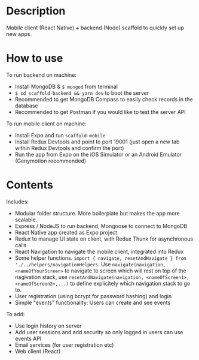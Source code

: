 # Description

Mobile client (React Native) + backend (Node) scaffold to quickly set up new apps.


# How to use

To run backend on machine:
- Install MongoDB & `$ mongod` from terminal
- `$ cd scaffold-backend && yarn dev` to boot the server
- Recommended to get MongoDB Compass to easily check records in the database
- Recommended to get Postman if you would like to test the server API

To run mobile client on machine:
- Install Expo and run `scaffold-mobile`
- Install Redux Devtools and point to port 19001 (just open a new tab within Redux Devtools and confirm the port)
- Run the app from Expo on the iOS Simulator or an Android Emulator (Genymotion recommended)


# Contents

Includes:
- Modular folder structure. More boilerplate but makes the app more scalable.
- Express / NodeJS to run backend, Mongoose to connect to MongoDB
- React Native app created as Expo project
- Redux to manage UI state on client, with Redux Thunk for asynchronous calls
- React Navigation to navigate the mobile client, integrated into Redux
- Some helper functions. `import { navigate, resetAndNavigate } from './../helpers/navigationHelpers`. Use `navigate(navigation, <nameOfYourScreen>` to navigate to screen which will rest on top of the nagivation stack, use `resetAndNavigate(navigation, <nameOfScreen1>, <nameOfScreen2>,...)` to define explicitely which navigation stack to go to.
- User registration (using bcrypt for password hashing) and login
- Simple "events" functionality: Users can create and see events

To add:
- Use login history on server
- Add user sessions and add security so only logged in users can use events API
- Email services (for user registration etc)
- Web client (React)
